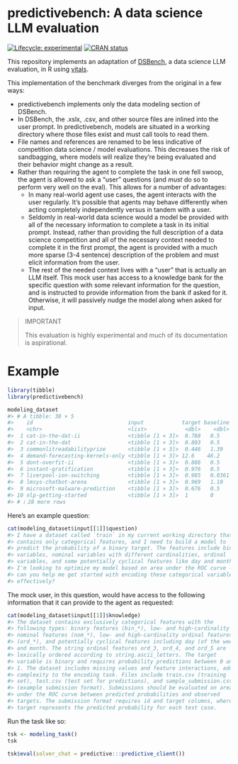 
<!-- README.md is generated from README.Rmd. Please edit that file -->

# predictivebench: A data science LLM evaluation

<!-- badges: start -->

[![Lifecycle:
experimental](https://img.shields.io/badge/lifecycle-experimental-orange.svg)](https://lifecycle.r-lib.org/articles/stages.html#experimental)
[![CRAN
status](https://www.r-pkg.org/badges/version/DSBench)](https://CRAN.R-project.org/package=DSBench)
<!-- badges: end -->

This repository implements an adaptation of
[DSBench](https://arxiv.org/abs/2409.07703), a data science LLM
evaluation, in R using [vitals](https://vitals.tidyverse.org/).

This implementation of the benchmark diverges from the original in a few
ways:

- predictivebench implements only the data modeling section of DSBench.
- In DSBench, the .xslx, .csv, and other source files are inlined into
  the user prompt. In predictivebench, models are situated in a working directory
  where those files exist and must call tools to read them.
- File names and references are renamed to be less indicative of
  competition data science / model evaluations. This decreases the risk
  of sandbagging, where models will realize they’re being evaluated and
  their behavior might change as a result.
- Rather than requiring the agent to complete the task in one fell
  swoop, the agent is allowed to ask a “user” questions (and *must* do
  so to perform very well on the eval). This allows for a number of
  advantages:
  - In many real-world agent use cases, the agent interacts with the
    user regularly. It’s possible that agents may behave differently
    when acting completely independently versus in tandem with a user.
  - Seldomly in real-world data science would a model be provided with
    all of the necessary information to complete a task in its initial
    prompt. Instead, rather than providing the full description of a
    data science competition and all of the necessary context needed to
    complete it in the first prompt, the agent is provided with a much
    more sparse (3-4 sentence) description of the problem and must
    elicit information from the user.
  - The rest of the needed context lives with a “user” that is actually
    an LLM itself. This mock user has access to a knowledge bank for the
    specific question with some relevant information for the question,
    and is instructed to provide information from the bank if asked for
    it. Otherwise, it will passively nudge the model along when asked
    for input.

> IMPORTANT
>
> This evaluation is highly experimental and much of its documentation
> is aspirational.

# Example

``` r
library(tibble)
library(predictivebench)

modeling_dataset
#> # A tibble: 38 × 5
#>    id                              input            target baseline metric_name
#>    <chr>                           <list>            <dbl>    <dbl> <chr>      
#>  1 cat-in-the-dat-ii               <tibble [1 × 3]>  0.788   0.5    roc_auc    
#>  2 cat-in-the-dat                  <tibble [1 × 3]>  0.803   0.5    roc_auc    
#>  3 commonlitreadabilityprize       <tibble [1 × 3]>  0.446   1.39   rmse       
#>  4 demand-forecasting-kernels-only <tibble [1 × 3]> 12.6    46.2    smape      
#>  5 dont-overfit-ii                 <tibble [1 × 3]>  0.886   0.5    roc_auc    
#>  6 instant-gratification           <tibble [1 × 3]>  0.976   0.5    roc_auc    
#>  7 liverpool-ion-switching         <tibble [1 × 3]>  0.985   0.0361 f_meas     
#>  8 lmsys-chatbot-arena             <tibble [1 × 3]>  0.969   1.10   mn_log_loss
#>  9 microsoft-malware-prediction    <tibble [1 × 3]>  0.676   0.5    roc_auc    
#> 10 nlp-getting-started             <tibble [1 × 3]>  1       0      f_meas     
#> # ℹ 28 more rows
```

Here’s an example question:

``` r
cat(modeling_dataset$input[[1]]$question)
#> I have a dataset called `train` in my current working directory that
#> contains only categorical features, and I need to build a model to
#> predict the probability of a binary target. The features include binary
#> variables, nominal variables with different cardinalities, ordinal
#> variables, and some potentially cyclical features like day and month.
#> I'm looking to optimize my model based on area under the ROC curve -
#> can you help me get started with encoding these categorical variables
#> effectively?
```

The mock user, in this question, would have access to the following
information that it can provide to the agent as requested:

``` r
cat(modeling_dataset$input[[1]]$knowledge)
#> The dataset contains exclusively categorical features with the
#> following types: binary features (bin_*), low- and high-cardinality
#> nominal features (nom_*), low- and high-cardinality ordinal features
#> (ord_*), and potentially cyclical features including day (of the week)
#> and month. The string ordinal features ord_3, ord_4, and ord_5 are
#> lexically ordered according to string.ascii_letters. The target
#> variable is binary and requires probability predictions between 0 and
#> 1. The dataset includes missing values and feature interactions, adding
#> complexity to the encoding task. Files include train.csv (training
#> set), test.csv (test set for predictions), and sample_submission.csv
#> (example submission format). Submissions should be evaluated on area
#> under the ROC curve between predicted probabilities and observed
#> targets. The submission format requires id and target columns, where
#> target represents the predicted probability for each test case.
```

Run the task like so:

``` r
tsk <- modeling_task()
tsk

tsk$eval(solver_chat = predictive:::predictive_client())
```
